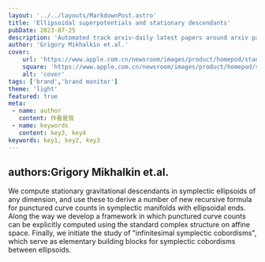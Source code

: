 ---layout: '../../layouts/MarkdownPost.astro'title: 'Ellipsoidal superpotentials and stationary descendants'pubDate: 2023-07-25description: 'Automated track arxiv-daily latest papers around arxiv paper daily template'author: 'Grigory Mikhalkin et.al.'cover:    url: 'https://www.apple.com.cn/newsroom/images/product/homepod/standard/Apple-HomePod-hero-230118_big.jpg.large_2x.jpg'    square: 'https://www.apple.com.cn/newsroom/images/product/homepod/standard/Apple-HomePod-hero-230118_big.jpg.large_2x.jpg'    alt: 'cover'tags: ['brand','brand monitor']theme: 'light'featured: true
meta: - name: author   content: 作者是我 - name: keywords   content: key3, key4keywords: key1, key2, key3---## authors:Grigory Mikhalkin et.al. We compute stationary gravitational descendants in symplectic ellipsoids of any dimension, and use these to derive a number of new recursive formula for punctured curve counts in symplectic manifolds with ellipsoidal ends. Along the way we develop a framework in which punctured curve counts can be explicitly computed using the standard complex structure on affine space. Finally, we initiate the study of "infinitesimal symplectic cobordisms", which serve as elementary building blocks for symplectic cobordisms between ellipsoids.
